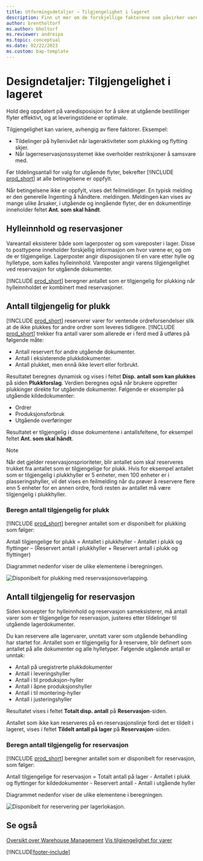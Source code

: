 ```yaml
---
title: Utformingsdetaljer – Tilgjengelighet i lageret
description: Finn ut mer om de forskjellige faktorene som påvirker varedisposisjon i lageret.
author: brentholtorf
ms.author: bholtorf
ms.reviewer: andreipa
ms.topic: conceptual
ms.date: 02/22/2023
ms.custom: bap-template
---
```

# <a name="design-details-availability-in-the-warehouse" />Designdetaljer: Tilgjengelighet i lageret

Hold deg oppdatert på varedisposisjon for å sikre at utgående bestillinger flyter effektivt, og at leveringstidene er optimale.  

Tilgjengelighet kan variere, avhengig av flere faktorer. Eksempel:

* Tildelinger på hyllenivået når lageraktiviteter som plukking og flytting skjer.
* Når lagerreservasjonssystemet ikke overholder restriksjoner å samsvare med.

Før tildelingsantall for valg for utgående flyter, bekrefter [!INCLUDE [prod_short](includes/prod_short.md)] at alle betingelsene er oppfylt.

Når betingelsene ikke er oppfylt, vises det feilmeldinger. En typisk melding er den generelle Ingenting å håndtere. meldingen. Meldingen kan vises av mange ulike årsaker, i utgående og inngående flyter, der en dokumentlinje inneholder feltet **Ant. som skal håndt**.

## <a name="bin-content-and-reservations" />Hylleinnhold og reservasjoner

Vareantall eksisterer både som lagerposter og som vareposter i lager. Disse to posttypene inneholder forskjellig informasjon om hvor varene er, og om de er tilgjengelige. Lagerposter angir disposisjonen til en vare etter hylle og hylletype, som kalles hylleinnhold. Vareposter angir varens tilgjengelighet ved reservasjon for utgående dokumenter.  

[!INCLUDE [prod_short](includes/prod_short.md)] beregner antallet som er tilgjengelig for plukking når hylleinnholdet er kombinert med reservasjoner.  

## <a name="quantity-available-to-pick" />Antall tilgjengelig for plukk

[!INCLUDE [prod_short](includes/prod_short.md)] reserverer varer for ventende ordreforsendelser slik at de ikke plukkes for andre ordrer som leveres tidligere. [!INCLUDE [prod_short](includes/prod_short.md)] trekker fra antall varer som allerede er i ferd med å utføres på følgende måte:

* Antall reservert for andre utgående dokumenter.
* Antall i eksisterende plukkdokumenter.
* Antall plukket, men ennå ikke levert eller forbrukt.  

Resultatet beregnes dynamisk og vises i feltet **Disp. antall som kan plukkes** på siden **Plukkforslag**. Verdien beregnes også når brukere oppretter plukkinger direkte for utgående dokumenter. Følgende er eksempler på utgående kildedokumenter:

* Ordrer
* Produksjonsforbruk
* Utgående overføringer

Resultatet er tilgjengelig i disse dokumentene i antallsfeltene, for eksempel feltet **Ant. som skal håndt**.  

> [!NOTE]  
> Når det gjelder reservasjonsprioriteter, blir antallet som skal reserveres trukket fra antallet som er tilgjengelige for plukk. Hvis for eksempel antallet som er tilgjengelig i plukkhyller er 5 enheter, men 100 enheter er i plasseringshyller, vil det vises en feilmelding når du prøver å reservere flere enn 5 enheter for en annen ordre, fordi resten av antallet må være tilgjengelig i plukkhyller.  

### <a name="calculating-the-quantity-available-to-pick" />Beregn antall tilgjengelig for plukk

[!INCLUDE [prod_short](includes/prod_short.md)] beregner antallet som er disponibelt for plukking som følger:  

Antall tilgjengelige for plukk = Antallet i plukkhyller - Antallet i plukk og flyttinger – (Reservert antall i plukkhyller + Reservert antall i plukk og flyttinger)  

Diagrammet nedenfor viser de ulike elementene i beregningen.  

![Disponibelt for plukking med reservasjonsoverlapping.](media/design_details_warehouse_management_availability_2.png "Disponibelt for plukking med reservasjonsoverlapping")  

## <a name="quantity-available-to-reserve" />Antall tilgjengelig for reservasjon

Siden konsepter for hylleinnhold og reservasjon sameksisterer, må antall varer som er tilgjengelige for reservasjon, justeres etter tildelinger til utgående lagerdokumenter.  

Du kan reservere alle lagervarer, unntatt varer som utgående behandling har startet for. Antallet som er tilgjengelig for å reservere, blir definert som antallet på alle dokumenter og alle hylletyper. Følgende utgående antall er unntak:  

* Antall på uregistrerte plukkdokumenter  
* Antall i leveringshyller  
* Antall i til produksjon-hyller  
* Antall i åpne produksjonshyller  
* Antall i til montering-hyller  
* Antall i justeringshyller  

Resultatet vises i feltet **Totalt disp. antall** på **Reservasjon**-siden.  

Antallet som ikke kan reserveres på en reservasjonslinje fordi det er tildelt i lageret, vises i feltet **Tildelt antall på lager** på **Reservasjon**-siden.  

### <a name="calculating-the-quantity-available-to-reserve" />Beregn antall tilgjengelig for reservasjon

[!INCLUDE [prod_short](includes/prod_short.md)] beregner antallet som er disponibelt for reservasjon, som følger:  

Antall tilgjengelige for reservasjon = Totalt antall på lager - Antallet i plukk og flyttinger for kildedokumenter - Reservert antall - Antall i utgående hyller  

Diagrammet nedenfor viser de ulike elementene i beregningen.  

![Disponibelt for reservering per lagerlokasjon.](media/design_details_warehouse_management_availability_3.png "Disponibelt for reservering per lagerlokasjon")  

## <a name="see-also" />Se også

[Oversikt over Warehouse Management](design-details-warehouse-management.md)
[Vis tilgjengelighet for varer](inventory-how-availability-overview.md)


[!INCLUDE[footer-include](includes/footer-banner.md)]

